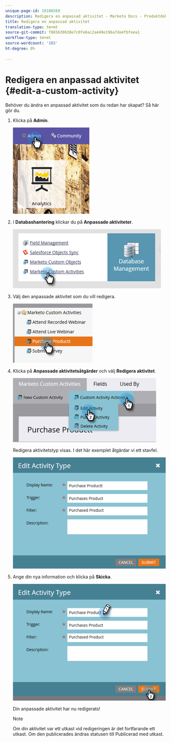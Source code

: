 ```yaml
---
unique-page-id: 10100269
description: Redigera en anpassad aktivitet - Marketo Docs - Produktdokumentation
title: Redigera en anpassad aktivitet
translation-type: tm+mt
source-git-commit: f865630638e7c0fe6ac2a449e196a7de4fbfeea1
workflow-type: tm+mt
source-wordcount: '103'
ht-degree: 0%

---
```



# Redigera en anpassad aktivitet {#edit-a-custom-activity}

Behöver du ändra en anpassad aktivitet som du redan har skapat? Så här gör du.

1. Klicka på **Admin**.

   ![](assets/one-1.png)

1. I **Databashantering** klickar du på **Anpassade aktiviteter**.

   ![](assets/two-1.png)

1. Välj den anpassade aktivitet som du vill redigera.

   ![](assets/three-1.png)

1. Klicka på **Anpassade aktivitetsåtgärder** och välj **Redigera aktivitet**.

   ![](assets/four-1.png)

   Redigera aktivitetstyp visas. I det här exemplet åtgärdar vi ett stavfel.

   ![](assets/five-1.png)

1. Ange din nya information och klicka på **Skicka**.

   ![](assets/six-1.png)

   Din anpassade aktivitet har nu redigerats!

   >[!NOTE]
   >
   >Om din aktivitet var ett utkast vid redigeringen är det fortfarande ett utkast. Om den publicerades ändras statusen till Publicerad med utkast.
